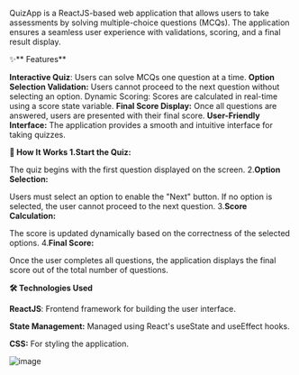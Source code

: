 QuizApp is a ReactJS-based web application that allows users to take assessments by solving multiple-choice questions (MCQs). The application ensures a seamless user experience with validations, scoring, and a final result display.

✨** Features**

**Interactive Quiz**: Users can solve MCQs one question at a time.
**Option Selection Validation:** Users cannot proceed to the next question without selecting an option.
Dynamic Scoring: Scores are calculated in real-time using a score state variable.
**Final Score Display:** Once all questions are answered, users are presented with their final score.
**User-Friendly Interface:** The application provides a smooth and intuitive interface for taking quizzes.


**🚀 How It Works
1.Start the Quiz:**

The quiz begins with the first question displayed on the screen.
2.**Option Selection:**

Users must select an option to enable the "Next" button.
If no option is selected, the user cannot proceed to the next question.
3.**Score Calculation:**

The score is updated dynamically based on the correctness of the selected options.
4.**Final Score:**

Once the user completes all questions, the application displays the final score out of the total number of questions.

**🛠️ Technologies Used**

**ReactJS**: Frontend framework for building the user interface.

**State Management:** Managed using React's useState and useEffect hooks.

**CSS:** For styling the application.



![image](https://github.com/user-attachments/assets/f9f74457-c2be-4d8c-b627-9c7051343937)


